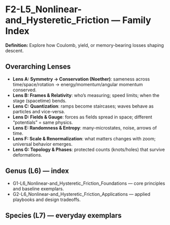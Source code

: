 # F2-L5_Nonlinear-and_Hysteretic_Friction — Family Index
**Definition:** Explore how Coulomb, yield, or memory-bearing losses shaping descent.

## Overarching Lenses

- **Lens A: Symmetry -> Conservation (Noether)**: sameness across time/space/rotation → energy/momentum/angular momentum conserved.
- **Lens B: Frames & Relativity**: who’s measuring; speed limits; when the stage (spacetime) bends.
- **Lens C: Quantization**: ramps become staircases; waves behave as particles and vice-versa.
- **Lens D: Fields & Gauge**: forces as fields spread in space; different “potentials” = same physics.
- **Lens E: Randomness & Entropy**: many-microstates, noise, arrows of time.
- **Lens F: Scale & Renormalization**: what matters changes with zoom; universal behavior emerges.
- **Lens G: Topology & Phases**: protected counts (knots/holes) that survive deformations.

## Genus (L6) — index
- G1-L6_Nonlinear-and_Hysteretic_Friction_Foundations — core principles and baseline exemplars.
- G2-L6_Nonlinear-and_Hysteretic_Friction_Applications — applied playbooks and design tradeoffs.

## Species (L7) — everyday exemplars
